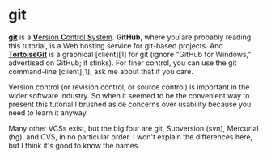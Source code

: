 git
===

[**git**](http://en.wikipedia.org/wiki/Git) is a [**V**ersion **C**ontrol **S**ystem](http://en.wikipedia.org/wiki/Revision_control). **GitHub**, where you are probably reading this tutorial, is a Web hosting service for git-based projects. And [**TortoiseGit**](https://code.google.com/p/tortoisegit/) is a graphical [client][1] for git (ignore "GitHub for Windows," advertised on GitHub; it stinks). For finer control, you can use the git command-line [client][1]; ask me about that if you care.

Version control (or revision control, or source control) is important in the wider software industry. So when it seemed to be the convenient way to present this tutorial I brushed aside concerns over usability because you need to learn it anyway.

Many other VCSs exist, but the big four are git, Subversion (svn), Mercurial (hg), and CVS, in no particular order. I won't explain the differences here, but I think it's good to know the names.